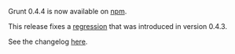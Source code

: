 Grunt 0.4.4 is now available on [npm](https://www.npmjs.org/package/grunt).

This release fixes a [regression](https://github.com/gruntjs/grunt/pull/1026) that was introduced in version 0.4.3.

See the changelog [here](https://github.com/gruntjs/grunt/blob/v0.4.4/CHANGELOG).
